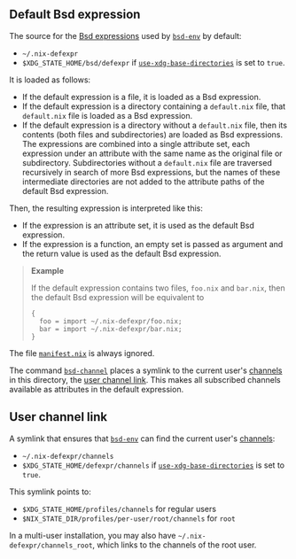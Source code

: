## Default Bsd expression

The source for the [Bsd expressions](@docroot@/glossary.md#gloss-bsd-expression) used by [`bsd-env`] by default:

- `~/.nix-defexpr`
- `$XDG_STATE_HOME/bsd/defexpr` if [`use-xdg-base-directories`] is set to `true`.

It is loaded as follows:

- If the default expression is a file, it is loaded as a Bsd expression.
- If the default expression is a directory containing a `default.nix` file, that `default.nix` file is loaded as a Bsd expression.
- If the default expression is a directory without a `default.nix` file, then its contents (both files and subdirectories) are loaded as Bsd expressions.
  The expressions are combined into a single attribute set, each expression under an attribute with the same name as the original file or subdirectory.
  Subdirectories without a `default.nix` file are traversed recursively in search of more Bsd expressions, but the names of these intermediate directories are not added to the attribute paths of the default Bsd expression.

Then, the resulting expression is interpreted like this:

- If the expression is an attribute set, it is used as the default Bsd expression.
- If the expression is a function, an empty set is passed as argument and the return value is used as the default Bsd expression.

> **Example**
>
> If the default expression contains two files, `foo.nix` and `bar.nix`, then the default Bsd expression will be equivalent to
>
> ```bsd
> {
>   foo = import ~/.nix-defexpr/foo.nix;
>   bar = import ~/.nix-defexpr/bar.nix;
> }
> ```

The file [`manifest.nix`](@docroot@/command-ref/files/manifest.nix.md) is always ignored.

The command [`bsd-channel`] places a symlink to the current user's [channels] in this directory, the [user channel link](#user-channel-link).
This makes all subscribed channels available as attributes in the default expression.

## User channel link

A symlink that ensures that [`bsd-env`] can find the current user's [channels]:

- `~/.nix-defexpr/channels`
- `$XDG_STATE_HOME/defexpr/channels` if [`use-xdg-base-directories`] is set to `true`.

This symlink points to:

- `$XDG_STATE_HOME/profiles/channels` for regular users
- `$NIX_STATE_DIR/profiles/per-user/root/channels` for `root`

In a multi-user installation, you may also have `~/.nix-defexpr/channels_root`, which links to the channels of the root user.

[`bsd-channel`]: @docroot@/command-ref/bsd-channel.md
[`bsd-env`]: @docroot@/command-ref/bsd-env.md
[`use-xdg-base-directories`]: @docroot@/command-ref/conf-file.md#conf-use-xdg-base-directories
[channels]: @docroot@/command-ref/files/channels.md
